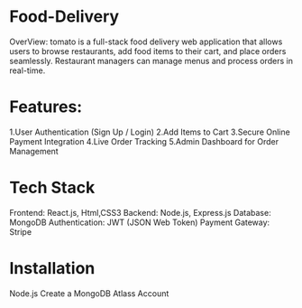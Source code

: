 # Food-Delivery
OverView:
tomato is a full-stack food delivery web application that allows users to browse restaurants, add food items to their cart, and place orders seamlessly. Restaurant managers can manage menus and process orders in real-time.

# Features:
1.User Authentication (Sign Up / Login)
2.Add Items to Cart
3.Secure Online Payment Integration
4.Live Order Tracking
5.Admin Dashboard for Order Management

# Tech Stack
Frontend: React.js, Html,CSS3
Backend: Node.js, Express.js
Database: MongoDB
Authentication: JWT (JSON Web Token)
Payment Gateway: Stripe


# Installation
Node.js
Create a MongoDB Atlass Account







